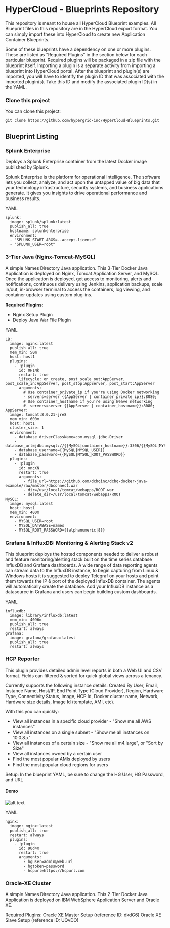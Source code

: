 <figure>
<img src="http://www.hypergrid.com/wp-content/themes/hypergrid/img/logo.png" alt="" />
</figure>

HyperCloud - Blueprints Repository
===========================

This repository is meant to house all HyperCloud Blueprint examples.  All Blueprint files in this repository are in the HyperCloud export format.  You can simply import these into HyperCloud to create new Application Container Blueprints.

Some of these blueprints have a dependency on one or more plugins.  These are listed as "Required Plugins" in the section below for each particular blueprint.  Required plugins will be packaged in a zip file with the blueprint itself.  Importing a plugin is a separate activity from importing a blueprint into HyperCloud portal.  After the blueprint and plugin(s) are imported, you will have to identify the plugin ID that was associated with the imported plugin(s).  Take this ID and modify the associated plugin ID(s) in the YAML.


### Clone this project

You can clone this project:
~~~~~~~~~~~~~~~~~~~~~~~~~~~~~~~~~~~~~~~~~~~~~~~~~~~~~~~~~~~~~~~~~~~~~~~~~~~~~~~~
git clone https://github.com/hypergrid-inc/HyperCloud-Blueprints.git
~~~~~~~~~~~~~~~~~~~~~~~~~~~~~~~~~~~~~~~~~~~~~~~~~~~~~~~~~~~~~~~~~~~~~~~~~~~~~~~~

## Blueprint Listing

### Splunk Enterprise

Deploys a Splunk Enterprise container from the latest Docker image published by Splunk.

Splunk Enterprise is the platform for operational intelligence. The software lets you collect, 
analyze, and act upon the untapped value of big data that your technology infrastructure, security systems, 
and business applications generate. It gives you insights to drive operational performance and business results.

YAML
~~~~~~~~~~~~~~~~~~~~~~~~~~~~~~~~~~~~~~~~~~~~~~~~~~~~~~~~~~~~~~~~~~~~~~~~~~~~~~~~
splunk:
  image: splunk/splunk:latest
  publish_all: true
  hostname: splunkenterprise
  environment:
  - "SPLUNK_START_ARGS=--accept-license"
  - "SPLUNK_USER=root"
~~~~~~~~~~~~~~~~~~~~~~~~~~~~~~~~~~~~~~~~~~~~~~~~~~~~~~~~~~~~~~~~~~~~~~~~~~~~~~~~

### 3-Tier Java (Nginx-Tomcat-MySQL)

A simple Names Directory Java application. This 3-Tier Docker Java Application is deployed on Nginx, 
Tomcat Application Server, and MySQL. Once the application is deployed, get access to monitoring, alerts and notifications, 
continuous delivery using Jenkins, application backups, scale in/out, in-browser terminal to access the containers, 
log viewing, and container updates using custom plug-ins.

__Required Plugins:__
- Nginx Setup Plugin
- Deploy Java War File Plugin

YAML
~~~~~~~~~~~~~~~~~~~~~~~~~~~~~~~~~~~~~~~~~~~~~~~~~~~~~~~~~~~~~~~~~~~~~~~~~~~~~~~~
LB:
  image: nginx:latest
  publish_all: true
  mem_min: 50m
  host: host1
  plugins:
    - !plugin
      id: 0H1Nk
      restart: true
      lifecycle: on_create, post_scale_out:AppServer, post_scale_in:AppServer, post_stop:AppServer, post_start:AppServer
      arguments:
        # Use container_private_ip if you're using Docker networking
        - servers=server {{AppServer | container_private_ip}}:8080;
        # Use container_hostname if you're using Weave networking
        #- servers=server {{AppServer | container_hostname}}:8080;
AppServer:
  image: tomcat:8.0.21-jre8
  mem_min: 600m
  host: host1
  cluster_size: 1
  environment:
    - database_driverClassName=com.mysql.jdbc.Driver
    - database_url=jdbc:mysql://{{MySQL|container_hostname}}:3306/{{MySQL|MYSQL_DATABASE}}
    - database_username={{MySQL|MYSQL_USER}}
    - database_password={{MySQL|MYSQL_ROOT_PASSWORD}}
  plugins:
    - !plugin
      id: oncXN
      restart: true
      arguments:
        - file_url=https://github.com/dchqinc/dchq-docker-java-example/raw/master/dbconnect.war
        - dir=/usr/local/tomcat/webapps/ROOT.war
        - delete_dir=/usr/local/tomcat/webapps/ROOT
MySQL:
  image: mysql:latest
  host: host1
  mem_min: 400m
  environment:
    - MYSQL_USER=root
    - MYSQL_DATABASE=names
    - MYSQL_ROOT_PASSWORD={{alphanumeric|8}}
~~~~~~~~~~~~~~~~~~~~~~~~~~~~~~~~~~~~~~~~~~~~~~~~~~~~~~~~~~~~~~~~~~~~~~~~~~~~~~~~

### Grafana & InfluxDB: Monitoring & Alerting Stack v2

This blueprint deploys the hosted components needed to deliver a robust and feature monitoring/alerting
 stack built on the time series database InfluxDB and Grafana dashboards. A wide range of data reporting 
 agents can stream data to the InfluxDB instance, to begin capturing from Linux & Windows hosts it is 
 suggested to deploy Telegraf on your hosts and point them towards the IP & port of the deployed InfluxDB 
 container. The agents will automatically create the database. Add your InfluxDB instance as a datasource 
 in Grafana and users can begin building custom dashboards.

YAML
~~~~~~~~~~~~~~~~~~~~~~~~~~~~~~~~~~~~~~~~~~~~~~~~~~~~~~~~~~~~~~~~~~~~~~~~~~~~~~~~
influxdb:
  image: library/influxdb:latest
  mem_min: 4096m
  publish_all: true
  restart: always
grafana:
  image: grafana/grafana:latest
  publish_all: true
  restart: always
~~~~~~~~~~~~~~~~~~~~~~~~~~~~~~~~~~~~~~~~~~~~~~~~~~~~~~~~~~~~~~~~~~~~~~~~~~~~~~~~

### HCP Reporter

This plugin provides detailed admin level reports in both a Web UI and CSV format. Fields can filtered & sorted for quick global views across a tenancy. 

Currently supports the following instance details: Created By User, Email, Instance Name, Host/IP, End Point Type (Cloud Provider), Region, Hardware Type, Connectivity Status, Image, HCP Id, Docker cluster name, Network, Hardware size details, Image Id (template, AMI, etc). 

With this you can quickly:
* View all instances in a specific cloud provider - "Show me all AWS instances"
* View all instances on a single subnet - "Show me all instances on 10.0.8.x"
* View all instances of a certain size - "Show me all m4.large", or "Sort by Size"
* View all instances owned by a certain user
* Find the most popular AMIs deployed by users
* Find the most popular cloud regions for users

Setup: In the blueprint YAML, be sure to change the HG User, HG Password, and URL

#### Demo

![alt text](https://github.com/hypergrid-inc/HyperCloud-Blueprints/blob/master/HCP%20Reporter/HCP-Reporter.gif?raw=true)

YAML
```
nginx:
  image: nginx:latest
  publish_all: true
  restart: always
  plugins:
    - !plugin
      id: 9Ud4X
      restart: true
      arguments:
        - hguser=admin@web.url
        - hgtoken=password
        - hcpurl=https://hcpurl.com
 ```

 ### Oracle-XE Cluster
 
 A simple Names Directory Java application. This 2-Tier Docker Java Application is deployed on IBM WebSphere Application Server and Oracle XE.
 
 Required Plugins:
	Oracle XE Master Setup (reference ID: dkdG6)
	Oracle XE Slave Setup (reference ID: UQvDO)